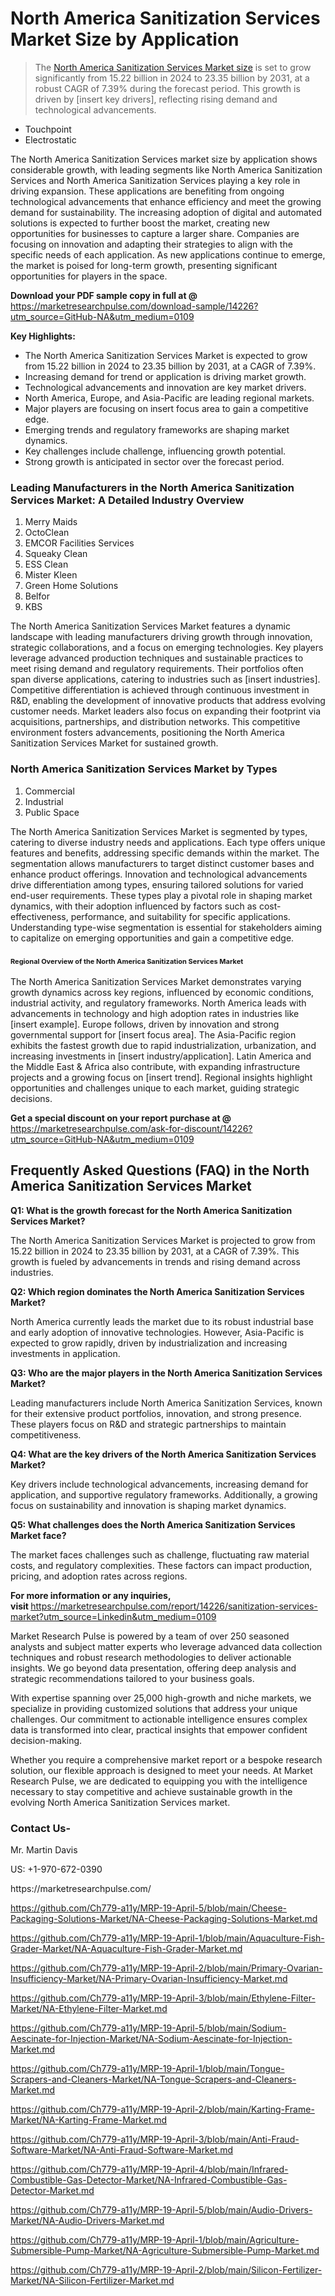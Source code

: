 <h1>North America Sanitization Services Market&nbsp;Size by Application</h1><blockquote><p>The <a href="https://marketresearchpulse.com/download-sample/14226?utm_source=GitHub-NA&amp;utm_medium=0109">North America Sanitization Services Market size</a> is set to grow significantly from 15.22 billion in 2024 to 23.35 billion by 2031, at a robust CAGR of 7.39% during the forecast period. This growth is driven by [insert key drivers], reflecting rising demand and technological advancements.</p></blockquote><ul><li>Touchpoint<li> Electrostatic</li></ul><p>The North America Sanitization Services market size by application shows considerable growth, with leading segments like North America Sanitization Services and North America Sanitization Services playing a key role in driving expansion. These applications are benefiting from ongoing technological advancements that enhance efficiency and meet the growing demand for sustainability. The increasing adoption of digital and automated solutions is expected to further boost the market, creating new opportunities for businesses to capture a larger share. Companies are focusing on innovation and adapting their strategies to align with the specific needs of each application. As new applications continue to emerge, the market is poised for long-term growth, presenting significant opportunities for players in the space.</p><p><strong>Download your PDF sample copy in full at @ </strong><a href="https://marketresearchpulse.com/download-sample/14226?utm_source=GitHub-NA&amp;utm_medium=0109">https://marketresearchpulse.com/download-sample/14226?utm_source=GitHub-NA&amp;utm_medium=0109</a></p><p><strong>Key Highlights: </strong></p><ul><li>The North America Sanitization Services Market is expected to grow from 15.22 billion in 2024 to 23.35 billion by 2031, at a CAGR of 7.39%.</li><li>Increasing demand for trend or application is driving market growth.</li><li>Technological advancements and innovation are key market drivers.</li><li>North America, Europe, and Asia-Pacific are leading regional markets.</li><li>Major players are focusing on insert focus area to gain a competitive edge.</li><li>Emerging trends and regulatory frameworks are shaping market dynamics.</li><li>Key challenges include challenge, influencing growth potential.</li><li>Strong growth is anticipated in sector over the forecast period.</li></ul><h3>Leading Manufacturers in the North America Sanitization Services Market: A Detailed Industry Overview</h3><ol><li>Merry Maids</li><li>OctoClean</li><li>EMCOR Facilities Services</li><li>Squeaky Clean</li><li>ESS Clean</li><li>Mister Kleen</li><li>Green Home Solutions</li><li>Belfor</li><li>KBS</li></ol><div class="flex max-w-full flex-col flex-grow"><div class="min-h-8 text-message flex w-full flex-col items-end gap-2 whitespace-normal break-words [.text-message+&amp;]:mt-5" dir="auto" data-message-author-role="assistant" data-message-id="fd8432e4-4910-450d-b182-61b7bfb0a01f" data-message-model-slug="gpt-4o"><div class="flex w-full flex-col gap-1 empty:hidden first:pt-[3px]"><div class="markdown prose w-full break-words dark:prose-invert light"><p>The North America Sanitization Services Market features a dynamic landscape with leading manufacturers driving growth through innovation, strategic collaborations, and a focus on emerging technologies. Key players leverage advanced production techniques and sustainable practices to meet rising demand and regulatory requirements. Their portfolios often span diverse applications, catering to industries such as [insert industries]. Competitive differentiation is achieved through continuous investment in R&amp;D, enabling the development of innovative products that address evolving customer needs. Market leaders also focus on expanding their footprint via acquisitions, partnerships, and distribution networks. This competitive environment fosters advancements, positioning the North America Sanitization Services Market for sustained growth.</p></div></div></div></div><h3>North America Sanitization Services Market by Types</h3><ol><li>Commercial<li> Industrial<li> Public Space</li></ol><div class="flex max-w-full flex-col flex-grow"><div class="min-h-8 text-message flex w-full flex-col items-end gap-2 whitespace-normal break-words [.text-message+&amp;]:mt-5" dir="auto" data-message-author-role="assistant" data-message-id="084470be-0bb7-4664-bddf-5156b4f41249" data-message-model-slug="gpt-4o-mini"><div class="flex w-full flex-col gap-1 empty:hidden first:pt-[3px]"><div class="markdown prose w-full break-words dark:prose-invert light"><p>The North America Sanitization Services Market is segmented by types, catering to diverse industry needs and applications. Each type offers unique features and benefits, addressing specific demands within the market. The segmentation allows manufacturers to target distinct customer bases and enhance product offerings. Innovation and technological advancements drive differentiation among types, ensuring tailored solutions for varied end-user requirements. These types play a pivotal role in shaping market dynamics, with their adoption influenced by factors such as cost-effectiveness, performance, and suitability for specific applications. Understanding type-wise segmentation is essential for stakeholders aiming to capitalize on emerging opportunities and gain a competitive edge.</p></div></div></div></div><h3><span style="font-size: 11px;">Regional Overview of the North America Sanitization Services Market</span></h3><div class="flex max-w-full flex-col flex-grow"><div class="min-h-8 text-message flex w-full flex-col items-end gap-2 whitespace-normal break-words [.text-message+&amp;]:mt-5" dir="auto" data-message-author-role="assistant" data-message-id="e9038762-ce64-4e30-91c9-9bd413514231" data-message-model-slug="gpt-4o-mini"><div class="flex w-full flex-col gap-1 empty:hidden first:pt-[3px]"><div class="markdown prose w-full break-words dark:prose-invert light"><p>The North America Sanitization Services Market demonstrates varying growth dynamics across key regions, influenced by economic conditions, industrial activity, and regulatory frameworks. North America leads with advancements in technology and high adoption rates in industries like [insert example]. Europe follows, driven by innovation and strong governmental support for [insert focus area]. The Asia-Pacific region exhibits the fastest growth due to rapid industrialization, urbanization, and increasing investments in [insert industry/application]. Latin America and the Middle East &amp; Africa also contribute, with expanding infrastructure projects and a growing focus on [insert trend]. Regional insights highlight opportunities and challenges unique to each market, guiding strategic decisions.</p></div></div></div></div><p><strong>Get a special discount on your report purchase at @ </strong><a href="https://marketresearchpulse.com/ask-for-discount/14226?utm_source=GitHub-NA&amp;utm_medium=0109">https://marketresearchpulse.com/ask-for-discount/14226?utm_source=GitHub-NA&amp;utm_medium=0109</a></p><h2>Frequently Asked Questions (FAQ) in the North America Sanitization Services Market</h2><p><strong>Q1: What is the growth forecast for the North America Sanitization Services Market?</strong></p><p>The North America Sanitization Services Market is projected to grow from 15.22 billion in 2024 to 23.35 billion by 2031, at a CAGR of 7.39%. This growth is fueled by advancements in trends and rising demand across industries.</p><p><strong>Q2: Which region dominates the North America Sanitization Services Market?</strong></p><p>North America currently leads the market due to its robust industrial base and early adoption of innovative technologies. However, Asia-Pacific is expected to grow rapidly, driven by industrialization and increasing investments in application.</p><p><strong>Q3: Who are the major players in the North America Sanitization Services Market?</strong></p><p>Leading manufacturers include North America Sanitization Services, known for their extensive product portfolios, innovation, and strong presence. These players focus on R&amp;D and strategic partnerships to maintain competitiveness.</p><p><strong>Q4: What are the key drivers of the North America Sanitization Services Market?</strong></p><p>Key drivers include technological advancements, increasing demand for application, and supportive regulatory frameworks. Additionally, a growing focus on sustainability and innovation is shaping market dynamics.</p><p><strong>Q5: What challenges does the North America Sanitization Services Market face?</strong></p><p>The market faces challenges such as challenge, fluctuating raw material costs, and regulatory complexities. These factors can impact production, pricing, and adoption rates across regions.</p><p><strong>For more information or any inquiries, visit&nbsp;</strong><a href="https://marketresearchpulse.com/report/14226/sanitization-services-market?utm_source=Linkedin&utm_medium=0109">https://marketresearchpulse.com/report/14226/sanitization-services-market?utm_source=Linkedin&utm_medium=0109</a></p><p>Market Research Pulse is powered by a team of over 250 seasoned analysts and subject matter experts who leverage advanced data collection techniques and robust research methodologies to deliver actionable insights. We go beyond data presentation, offering deep analysis and strategic recommendations tailored to your business goals.</p><p>With expertise spanning over 25,000 high-growth and niche markets, we specialize in providing customized solutions that address your unique challenges. Our commitment to actionable intelligence ensures complex data is transformed into clear, practical insights that empower confident decision-making.</p><p>Whether you require a comprehensive market report or a bespoke research solution, our flexible approach is designed to meet your needs. At Market Research Pulse, we are dedicated to equipping you with the intelligence necessary to stay competitive and achieve sustainable growth in the evolving North America Sanitization Services market.</p><h3><strong>Contact Us-</strong></h3><p>Mr. Martin Davis</p><p>US: +1-970-672-0390</p><p>https://marketresearchpulse.com/</p><p><a href="https://github.com/Ch779-a11y/MRP-19-April-5/blob/main/Cheese-Packaging-Solutions-Market/NA-Cheese-Packaging-Solutions-Market.md">https://github.com/Ch779-a11y/MRP-19-April-5/blob/main/Cheese-Packaging-Solutions-Market/NA-Cheese-Packaging-Solutions-Market.md</a></p><p><a href="https://github.com/Ch779-a11y/MRP-19-April-1/blob/main/Aquaculture-Fish-Grader-Market/NA-Aquaculture-Fish-Grader-Market.md">https://github.com/Ch779-a11y/MRP-19-April-1/blob/main/Aquaculture-Fish-Grader-Market/NA-Aquaculture-Fish-Grader-Market.md</a></p><p><a href="https://github.com/Ch779-a11y/MRP-19-April-2/blob/main/Primary-Ovarian-Insufficiency-Market/NA-Primary-Ovarian-Insufficiency-Market.md">https://github.com/Ch779-a11y/MRP-19-April-2/blob/main/Primary-Ovarian-Insufficiency-Market/NA-Primary-Ovarian-Insufficiency-Market.md</a></p><p><a href="https://github.com/Ch779-a11y/MRP-19-April-3/blob/main/Ethylene-Filter-Market/NA-Ethylene-Filter-Market.md">https://github.com/Ch779-a11y/MRP-19-April-3/blob/main/Ethylene-Filter-Market/NA-Ethylene-Filter-Market.md</a></p><p><a href="https://github.com/Ch779-a11y/MRP-19-April-5/blob/main/Sodium-Aescinate-for-Injection-Market/NA-Sodium-Aescinate-for-Injection-Market.md">https://github.com/Ch779-a11y/MRP-19-April-5/blob/main/Sodium-Aescinate-for-Injection-Market/NA-Sodium-Aescinate-for-Injection-Market.md</a></p><p><a href="https://github.com/Ch779-a11y/MRP-19-April-1/blob/main/Tongue-Scrapers-and-Cleaners-Market/NA-Tongue-Scrapers-and-Cleaners-Market.md">https://github.com/Ch779-a11y/MRP-19-April-1/blob/main/Tongue-Scrapers-and-Cleaners-Market/NA-Tongue-Scrapers-and-Cleaners-Market.md</a></p><p><a href="https://github.com/Ch779-a11y/MRP-19-April-2/blob/main/Karting-Frame-Market/NA-Karting-Frame-Market.md">https://github.com/Ch779-a11y/MRP-19-April-2/blob/main/Karting-Frame-Market/NA-Karting-Frame-Market.md</a></p><p><a href="https://github.com/Ch779-a11y/MRP-19-April-3/blob/main/Anti-Fraud-Software-Market/NA-Anti-Fraud-Software-Market.md">https://github.com/Ch779-a11y/MRP-19-April-3/blob/main/Anti-Fraud-Software-Market/NA-Anti-Fraud-Software-Market.md</a></p><p><a href="https://github.com/Ch779-a11y/MRP-19-April-4/blob/main/Infrared-Combustible-Gas-Detector-Market/NA-Infrared-Combustible-Gas-Detector-Market.md">https://github.com/Ch779-a11y/MRP-19-April-4/blob/main/Infrared-Combustible-Gas-Detector-Market/NA-Infrared-Combustible-Gas-Detector-Market.md</a></p><p><a href="https://github.com/Ch779-a11y/MRP-19-April-5/blob/main/Audio-Drivers-Market/NA-Audio-Drivers-Market.md">https://github.com/Ch779-a11y/MRP-19-April-5/blob/main/Audio-Drivers-Market/NA-Audio-Drivers-Market.md</a></p><p><a href="https://github.com/Ch779-a11y/MRP-19-April-1/blob/main/Agriculture-Submersible-Pump-Market/NA-Agriculture-Submersible-Pump-Market.md">https://github.com/Ch779-a11y/MRP-19-April-1/blob/main/Agriculture-Submersible-Pump-Market/NA-Agriculture-Submersible-Pump-Market.md</a></p><p><a href="https://github.com/Ch779-a11y/MRP-19-April-2/blob/main/Silicon-Fertilizer-Market/NA-Silicon-Fertilizer-Market.md">https://github.com/Ch779-a11y/MRP-19-April-2/blob/main/Silicon-Fertilizer-Market/NA-Silicon-Fertilizer-Market.md</a></p>
